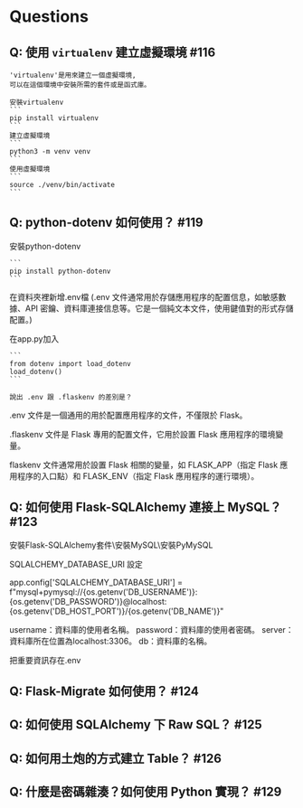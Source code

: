 # Questions

## Q: 使用 `virtualenv` 建立虛擬環境 #116
    'virtualenv'是用來建立一個虛擬環境,
    可以在這個環境中安裝所需的套件或是函式庫。

    安裝virtualenv
    ```
    pip install virtualenv
    ```
    建立虛擬環境
    ```
    python3 -m venv venv
    ```
    使用虛擬環境
    ```
    source ./venv/bin/activate
    ```

## Q: python-dotenv 如何使用？ #119
安裝python-dotenv
    
    ```
    pip install python-dotenv
    ```

在資料夾裡新增.env檔
(.env 文件通常用於存儲應用程序的配置信息，如敏感數據、API 密鑰、資料庫連接信息等。它是一個純文本文件，使用鍵值對的形式存儲配置。)

在app.py加入

    ```
    from dotenv import load_dotenv
    load_dotenv()
    ```

    說出 .env 跟 .flaskenv 的差別是？
.env 文件是一個通用的用於配置應用程序的文件，不僅限於 Flask。

.flaskenv 文件是 Flask 專用的配置文件，它用於設置 Flask 應用程序的環境變量。

flaskenv 文件通常用於設置 Flask 相關的變量，如 FLASK_APP（指定 Flask 應用程序的入口點）和 FLASK_ENV（指定 Flask 應用程序的運行環境）。
## Q: 如何使用 Flask-SQLAlchemy 連接上 MySQL？ #123
安裝Flask-SQLAlchemy套件\安裝MySQL\安裝PyMySQL

SQLALCHEMY_DATABASE_URI 設定

app.config['SQLALCHEMY_DATABASE_URI'] = f"mysql+pymysql://{os.getenv('DB_USERNAME')}:{os.getenv('DB_PASSWORD')}@localhost:{os.getenv('DB_HOST_PORT')}/{os.getenv('DB_NAME')}"

username：資料庫的使用者名稱。
password：資料庫的使用者密碼。
server：資料庫所在位置為localhost:3306。
db：資料庫的名稱。


把重要資訊存在.env
## Q: Flask-Migrate 如何使用？ #124

## Q: 如何使用 SQLAlchemy 下 Raw SQL？ #125

## Q: 如何用土炮的方式建立 Table？ #126

## Q: 什麼是密碼雜湊？如何使用 Python 實現？ #129